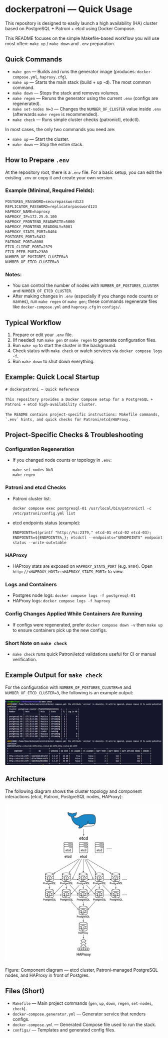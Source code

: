 # dockerpatroni — Quick Usage

This repository is designed to easily launch a high availability (HA) cluster based on PostgreSQL + Patroni + etcd using Docker Compose.

This README focuses on the simple Makefile-based workflow you will use most often: `make up` / `make down` and `.env` preparation.

## Quick Commands

- `make gen`    — Builds and runs the generator image (produces: `docker-compose.yml`, `haproxy.cfg`).
- `make up`     — Starts the main stack (build + up -d). The most common command.
- `make down`   — Stops the stack and removes volumes.
- `make regen`  — Reruns the generator using the current `.env` (configs are regenerated).
- `make set-nodes N=3` — Changes the `NUMBER_OF_CLUSTER` value inside `.env` (afterwards `make regen` is recommended).
- `make check`  — Runs simple cluster checks (patronictl, etcdctl).

In most cases, the only two commands you need are:

- `make up`   — Start the cluster.
- `make down` — Stop the entire stack.

## How to Prepare `.env`

At the repository root, there is a `.env` file. For a basic setup, you can edit the existing `.env` or copy it and create your own version.

### Example (Minimal, Required Fields):

```
POSTGRES_PASSWORD=securepassword123
REPLICATOR_PASSWORD=replicatorpassword123
HAPROXY_NAME=haproxy
HAPROXY_IP=172.25.0.100
HAPROXY_FRONTEND_READWRITE=5000
HAPROXY_FRONTEND_READONLY=5001
HAPROXY_STATS_PORT=8404
POSTGRES_PORT=5432
PATRONI_PORT=8008
ETCD_CLIENT_PORT=2379
ETCD_PEER_PORT=2380
NUMBER_OF_POSTGRES_CLUSTER=3
NUMBER_OF_ETCD_CLUSTER=3
```

### Notes:
- You can control the number of nodes with `NUMBER_OF_POSTGRES_CLUSTER` and `NUMBER_OF_ETCD_CLUSTER`.
- After making changes in `.env` (especially if you change node counts or names), run `make regen` or `make gen`; these commands regenerate files like `docker-compose.yml` and `haproxy.cfg` in `configs/`.

## Typical Workflow

1. Prepare or edit your `.env` file.
2. (If needed) run `make gen` or `make regen` to generate configuration files.
3. Run `make up` to start the cluster in the background.
4. Check status with `make check` or watch services via `docker compose logs -f`.
5. Run `make down` to shut down everything.

## Example: Quick Local Startup

```
# dockerpatroni — Quick Reference

This repository provides a Docker Compose setup for a PostgreSQL + Patroni + etcd high-availability cluster.

The README contains project-specific instructions: Makefile commands, `.env` hints, and quick checks for Patroni/etcd/HAProxy.
```

## Project-Specific Checks & Troubleshooting

### Configuration Regeneration
- If you changed node counts or topology in `.env`:

  ```
  make set-nodes N=3
  make regen
  ```

### Patroni and etcd Checks
- Patroni cluster list:

  ```
  docker compose exec postgresql-01 /usr/local/bin/patronictl -c /etc/patroni/config.yml list
  ```

- etcd endpoints status (example):

  ```
  ENDPOINTS=$(printf "http://%s:2379," etcd-01 etcd-02 etcd-03); ENDPOINTS=${ENDPOINTS%,}; etcdctl --endpoints="$ENDPOINTS" endpoint status --write-out=table
  ```

### HAProxy
- HAProxy stats are exposed on `HAPROXY_STATS_PORT` (e.g. `8404`). Open `http://<HAPROXY_HOST>:<HAPROXY_STATS_PORT>` to view.

### Logs and Containers
- Postgres node logs: `docker compose logs -f postgresql-01`
- HAProxy logs: `docker compose logs -f haproxy`

### Config Changes Applied While Containers Are Running
- If configs were regenerated, prefer `docker compose down -v` then `make up` to ensure containers pick up the new configs.

### Short Note on `make check`
- `make check` runs quick Patroni/etcd validations useful for CI or manual verification.

## Example Output for `make check`

For the configuration with `NUMBER_OF_POSTGRES_CLUSTER=9` and `NUMBER_OF_ETCD_CLUSTER=3`, the following is an example output:

![Example make check output](./makecheck.png)

## Architecture

The following diagram shows the cluster topology and component interactions (etcd, Patroni, PostgreSQL nodes, HAProxy):

![Architecture diagram](./etcdpatroniimg.png)

Figure: Component diagram — etcd cluster, Patroni-managed PostgreSQL nodes, and HAProxy in front of Postgres.

## Files (Short)

- `Makefile` — Main project commands (`gen`, `up`, `down`, `regen`, `set-nodes`, `check`).
- `docker-compose.generator.yml` — Generator service that renders configs.
- `docker-compose.yml` — Generated Compose file used to run the stack.
- `configs/` — Templates and generated config files.
